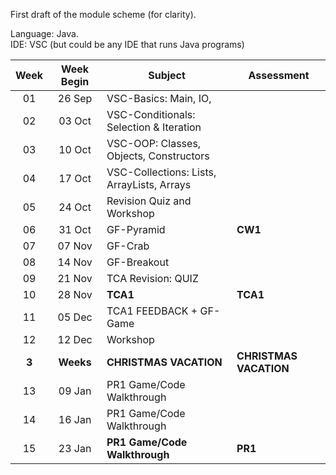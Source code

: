 
First draft of the module scheme (for clarity). 

Language: Java.  
  IDE: VSC (but could be any IDE that runs Java programs)


| Week | Week Begin | Subject | Assessment |
| :---: | :---: | ---- | ---- |
| 01 | 26 Sep | VSC-Basics: Main, IO, | | 
| 02 | 03 Oct | VSC-Conditionals: Selection & Iteration | | 
| 03 | 10 Oct | VSC-OOP: Classes, Objects, Constructors | | 
| 04 | 17 Oct | VSC-Collections: Lists, ArrayLists, Arrays | | 
| 05 | 24 Oct | Revision Quiz and Workshop | | 
| 06 | 31 Oct | GF-Pyramid | **CW1** | 
| 07 | 07 Nov | GF-Crab | | 
| 08 | 14 Nov | GF-Breakout | | 
| 09 | 21 Nov | TCA Revision: QUIZ | |  
| 10 | 28 Nov | **TCA1** | **TCA1** |
| 11 | 05 Dec | TCA1 FEEDBACK + GF-Game | | 
| 12 | 12 Dec | Workshop | |  
| **3** | **Weeks** | **CHRISTMAS VACATION** | **CHRISTMAS VACATION** | 
| 13 | 09 Jan | PR1 Game/Code Walkthrough | |   
| 14 | 16 Jan | PR1 Game/Code Walkthrough  | | 
| 15 | 23 Jan | **PR1 Game/Code Walkthrough** | **PR1** | 
